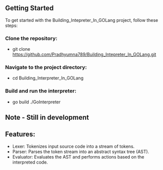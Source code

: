 ## Getting Started

To get started with the Building_Intepreter_In_GOLang project, follow these steps:

### Clone the repository:
- git clone https://github.com/Pradhyumna789/Building_Intepreter_In_GOLang.git

### Navigate to the project directory:
- cd Building_Interpreter_In_GOLang

### Build and run the interpreter:
- go build
./GoInterpreter


## Note - Still in development 

## Features:
  - Lexer: Tokenizes input source code into a stream of tokens.
  - Parser: Parses the token stream into an abstract syntax tree (AST).
  - Evaluator: Evaluates the AST and performs actions based on the interpreted code.
